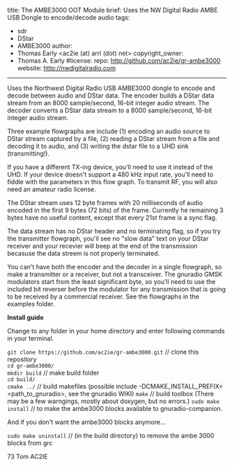 title: The AMBE3000 OOT Module
brief: Uses the NW Digital Radio AMBE USB Dongle to encode/decode audio
tags:
  - sdr
  - DStar
  - AMBE3000
author:
  - Thomas Early <ac2ie (at) arrl (dot) net>
copyright_owner:
  - Thomas A. Early
#license:
repo: http://github.com/ac2ie/gr-ambe3000
website: http://nwdigitalradio.com
---
Uses the Northwest Digital Radio USB AMBE3000 dongle to encode and decode between audio and DStar data. The encoder builds a DStar data stream from an 8000 sample/second, 16-bit integer audio stream. The decoder converts a DStar data stream to a 8000 sample/second, 16-bit integer audio stream.

Three example flowgraphs are include (1) encoding an audio source to DStar stream captured by a file, (2) reading a DStar stream from a file and decoding it to audio, and (3) writing the dstar file to a UHD sink (transmitting!).

If you have a different TX-ing device, you'll need to use it instead of the UHD. If your device doesn't support a 480 kHz input rate, you'll need to fiddle with the parameters in this flow graph. To transmit RF, you will also need an amateur radio license.

The DStar stream uses 12 byte frames with 20 milliseconds of audio encoded in the first 9 bytes (72 bits) of the frame. Currently he remaining 3 bytes have no useful content, except that every 21st frame is a sync flag.

The data stream has no DStar header and no terminating flag, so if you try the transmitter flowgraph, you'll see no "slow data" text on your DStar receiver and your recevier will beep at the end of the transmission becasuse the data streem is not properly terminated.

You can't have both the encoder and the decoder in a single flowgraph, so make a transmitter or a receiver, but not a transceiver. The gnuradio GMSK modulators start from the least significant byte, so you'll need to use the included bit reverser before the modulator for any transmission that is going to be received by a commercial receiver. See the flowgraphs in the examples folder.

**Install guide**  

Change to any folder in your home directory and enter following commands in your terminal.

`git clone https://github.com/ac2ie/gr-ambe3000.git` // clone this repository  
`cd gr-ambe3000/`  
`mkdir build` // make build folder  
`cd build/`  
`cmake ../` // build makefiles (possible include -DCMAKE_INSTALL_PREFIX=<path_to_gnuradio>, see the gnuradio WIKI)
`make` // build toolbox (There may be a few warngings, mostly about doxygen, but no errors.)
`sudo make install` // to make the ambe3000 blocks available to gnuradio-companion.

And if you don't want the ambe3000 blocks anymore...

`sudo make uninstall` // (in the build directory) to remove the ambe 3000 blocks from grc

73 Tom AC2IE
